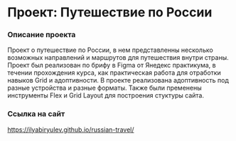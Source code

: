 # Проект: Путешествие по России

### Описание проекта
Проект о путешествие по России, в нем представленны несколько возможных направлений и маршрутов для путешествия внутри страны.  
Проект был реализован по брифу в Figma от  Янедекс практикума, в течении прохождения курса, как практическая работа для отработки навыков Grid и адоптивности.
В проекте реализована адоптивность под разные устройства и разные форматы. Также были пременены инструменты Flex и Grid Layout для построения стуктуры сайта. 

### Ссылка на сайт
https://ilyabiryulev.github.io/russian-travel/


